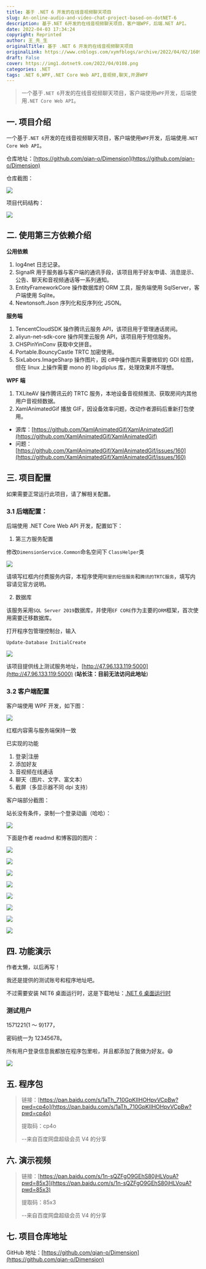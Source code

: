 ```yaml
---
title: 基于 .NET 6 开发的在线音视频聊天项目
slug: An-online-audio-and-video-chat-project-based-on-dotNET-6
description: 基于.NET 6开发的在线音视频聊天项目，客户端WPF，后端.NET API。
date: 2022-04-03 17:34:24
copyright: Reprinted
author: 王_先_生
originalTitle: 基于 .NET 6 开发的在线音视频聊天项目
originalLink: https://www.cnblogs.com/xymfblogs/archive/2022/04/02/16091037.html
draft: False
cover: https://img1.dotnet9.com/2022/04/0108.png
categories: .NET
tags: .NET 6,WPF,.NET Core Web API,音视频,聊天,开源WPF
---
```


> 一个基于`.NET 6`开发的在线音视频聊天项目，客户端使用`WPF`开发，后端使用`.NET Core Web API`。

## 一. 项目介绍

一个基于`.NET 6`开发的在线音视频聊天项目，客户端使用`WPF`开发，后端使用`.NET Core Web API`。

仓库地址：[https://github.com/qian-o/Dimension](https://github.com/qian-o/Dimension)

仓库截图：

![](https://img1.dotnet9.com/2022/04/0113.png)

项目代码结构：

![](https://img1.dotnet9.com/2022/04/0114.png)

## 二. 使用第三方依赖介绍

**公用依赖**

1. log4net 日志记录。
2. SignalR 用于服务器与客户端的通讯手段，该项目用于好友申请、消息提示、公告、聊天和音视频通话等一系列通知。
3. EntityFrameworkCore 操作数据库的 ORM 工具，服务端使用 SqlServer，客户端使用 Sqlite。
4. Newtonsoft.Json 序列化和反序列化 JSON。

**服务端**

1. TencentCloudSDK 操作腾讯云服务 API，该项目用于管理通话房间。
2. aliyun-net-sdk-core 操作阿里云服务 API，该项目用于短信服务。
3. CHSPinYinConv 获取中文拼音。
4. Portable.BouncyCastle TRTC 加密使用。
5. SixLabors.ImageSharp 操作图片，因 c#中操作图片需要微软的 GDI 绘图，但在 linux 上操作需要 mono 的 libgdiplus 库，处理效果并不理想。

**WPF 端**

1. TXLiteAV 操作腾讯云的 TRTC 服务，本地设备音视频推流、获取房间内其他用户音视频数据。
2. XamlAnimatedGif 播放 GIF，因设备效率问题，改动作者源码后重新打包使用。

- 源库：[https://github.com/XamlAnimatedGif/XamlAnimatedGif](https://github.com/XamlAnimatedGif/XamlAnimatedGif)
- 问题：[https://github.com/XamlAnimatedGif/XamlAnimatedGif/issues/160](https://github.com/XamlAnimatedGif/XamlAnimatedGif/issues/160)

## 三. 项目配置

如果需要正常运行此项目，请了解相关配置。

### 3.1 后端配置：

后端使用 .NET Core Web API 开发，配置如下：

1. 第三方服务配置

修改`DimensionService.Common`命名空间下 `ClassHelper`类

![](https://img1.dotnet9.com/2022/04/0101.png)

请填写红框内付费服务内容，本程序使用`阿里的短信服务`和`腾讯的TRTC服务`，填写内容请见官方说明。

2. 数据库

该服务采用`SQL Server 2019`数据库，并使用`EF CORE`作为主要的`ORM`框架，首次使用需要迁移数据库。

打开程序包管理控制台，输入

```shell
Update-Database InitialCreate
```

![](https://img1.dotnet9.com/2022/04/0102.png)

该项目提供线上测试服务地址，[http://47.96.133.119:5000](http://47.96.133.119:5000) (**站长注：目前无法访问此地址**)

### 3.2 客户端配置

客户端使用 WPF 开发，如下图：

![](https://img1.dotnet9.com/2022/04/0103.png)

红框内容需与服务端保持一致

已实现的功能

1. 登录|注册
2. 添加好友
3. 音视频在线通话
4. 聊天（图片、文字、富文本）
5. 截屏（多显示器不同 dpi 支持）

客户端部分截图：

站长没有条件，录制一个登录动画（哈哈）：

![](https://img1.dotnet9.com/2022/04/0115.gif)

下面是作者 readmd 和博客园的图片：

![](https://img1.dotnet9.com/2022/04/0104.png)

![](https://img1.dotnet9.com/2022/04/0105.png)

![](https://img1.dotnet9.com/2022/04/0106.png)

![](https://img1.dotnet9.com/2022/04/0107.png)

![](https://img1.dotnet9.com/2022/04/0108.png)

![](https://img1.dotnet9.com/2022/04/0109.png)

![](https://img1.dotnet9.com/2022/04/0110.png)

![](https://img1.dotnet9.com/2022/04/0111.png)

## 四. 功能演示

作者太懒，以后再写！

我还是提供的测试账号和程序地址吧。

不过需要安装 NET6 桌面运行时，这是下载地址：[.NET 6 桌面运行时](https://dotnet.microsoft.com/en-us/download/dotnet/thank-you/runtime-desktop-6.0.3-windows-x64-installer)

### 测试用户

1571221{1 ～ 9}177，

密码统一为 12345678。

所有用户登录信息我都放在程序包里啦，并且都添加了我做为好友。😄

![](https://img1.dotnet9.com/2022/04/0112.png)

## 五. 程序包

> 链接：[https://pan.baidu.com/s/1aTh_710GpKIIHOHpvVCpBw?pwd=cp4o](https://pan.baidu.com/s/1aTh_710GpKIIHOHpvVCpBw?pwd=cp4o)
>
> 提取码：cp4o
>
> --来自百度网盘超级会员 V4 的分享

## 六. 演示视频

> 链接：[https://pan.baidu.com/s/1n-sQZFgO9GEhS80jHLVouA?pwd=85x3](https://pan.baidu.com/s/1n-sQZFgO9GEhS80jHLVouA?pwd=85x3)
>
> 提取码：85x3
>
> --来自百度网盘超级会员 V4 的分享

## 七. 项目仓库地址

GitHub 地址：[https://github.com/qian-o/Dimension](https://github.com/qian-o/Dimension)
